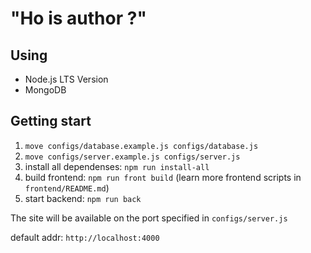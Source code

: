 # "Ho is author ?"

## Using

- Node.js LTS Version
- MongoDB

## Getting start

1) `move configs/database.example.js configs/database.js`
2) `move configs/server.example.js configs/server.js`
3) install all dependenses: `npm run install-all`
4) build frontend: `npm run front build` (learn more frontend scripts in `frontend/README.md`)
5) start backend: `npm run back`

The site will be available on the port specified in `configs/server.js`

default addr: `http://localhost:4000`
